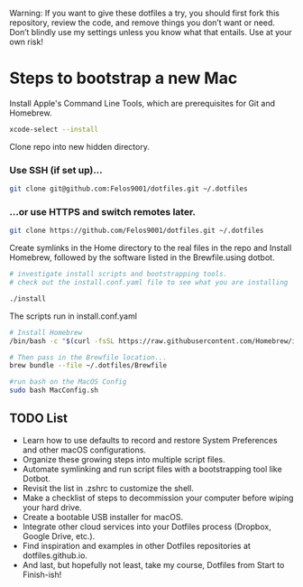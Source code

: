 Warning: If you want to give these dotfiles a try, you should first fork this repository, review the code, and remove things you don’t want or need. Don’t blindly use my settings unless you know what that entails. Use at your own risk!

# Steps to bootstrap a new Mac
Install Apple's Command Line Tools, which are prerequisites for Git and Homebrew.
```zsh
xcode-select --install
```
Clone repo into new hidden directory.
### Use SSH (if set up)...
```zsh
git clone git@github.com:Felos9001/dotfiles.git ~/.dotfiles
```
### ...or use HTTPS and switch remotes later.
```zsh
git clone https://github.com/Felos9001/dotfiles.git ~/.dotfiles
```
Create symlinks in the Home directory to the real files in the repo and Install Homebrew, followed by the software listed in the Brewfile.using dotbot.
```zsh
# investigate install scripts and bootstrapping tools.
# check out the install.conf.yaml file to see what you are installing

./install
```
The scripts run in install.conf.yaml
```zsh
# Install Homebrew
/bin/bash -c "$(curl -fsSL https://raw.githubusercontent.com/Homebrew/install/HEAD/install.sh)"

# Then pass in the Brewfile location...
brew bundle --file ~/.dotfiles/Brewfile

#run bash on the MacOS Config
sudo bash MacConfig.sh
```
## TODO List
+ Learn how to use defaults to record and restore System Preferences and other macOS configurations.
+ Organize these growing steps into multiple script files.
+ Automate symlinking and run script files with a bootstrapping tool like Dotbot.
+ Revisit the list in .zshrc to customize the shell.
+ Make a checklist of steps to decommission your computer before wiping your hard drive.
+ Create a bootable USB installer for macOS.
+ Integrate other cloud services into your Dotfiles process (Dropbox, Google Drive, etc.).
+ Find inspiration and examples in other Dotfiles repositories at dotfiles.github.io.
+ And last, but hopefully not least, take my course, Dotfiles from Start to Finish-ish!
